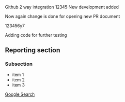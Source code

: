 Github 2 way integration
12345
New development added

Now again change is done for opening new PR document

123456y7


Adding code for further testing


## Reporting section
### Subsection
  - item 1
  - item 2
  - item 3
    
[Google Search](http://www.google.com)
